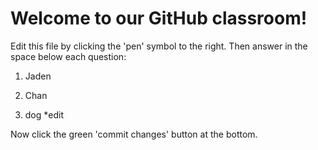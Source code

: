# Welcome to our GitHub classroom!

Edit this file by clicking the 'pen' symbol to the right.
Then answer in the space below each question:

1. Jaden 

2. Chan

3. dog
*edit

Now click the green 'commit changes' button at the bottom.

